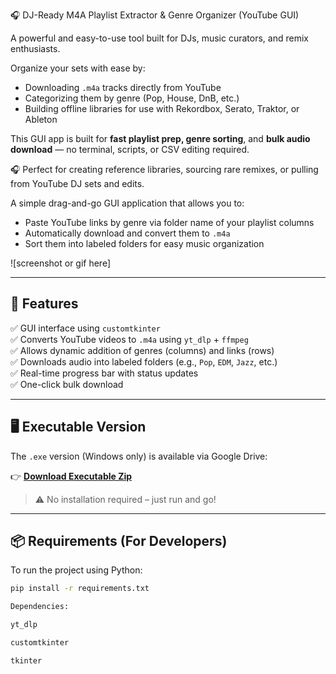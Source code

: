 🎧 DJ-Ready M4A Playlist Extractor & Genre Organizer (YouTube GUI)

A powerful and easy-to-use tool built for DJs, music curators, and remix enthusiasts.

Organize your sets with ease by:
- Downloading `.m4a` tracks directly from YouTube
- Categorizing them by genre (Pop, House, DnB, etc.)
- Building offline libraries for use with Rekordbox, Serato, Traktor, or Ableton

This GUI app is built for **fast playlist prep, genre sorting**, and **bulk audio download** — no terminal, scripts, or CSV editing required.

🎧 Perfect for creating reference libraries, sourcing rare remixes, or pulling from YouTube DJ sets and edits.

A simple drag-and-go GUI application that allows you to:
- Paste YouTube links by genre via folder name of your playlist columns
- Automatically download and convert them to `.m4a`
- Sort them into labeled folders for easy music organization

![screenshot or gif here]

---

## 🚀 Features

✅ GUI interface using `customtkinter`  
✅ Converts YouTube videos to `.m4a` using `yt_dlp` + `ffmpeg`  
✅ Allows dynamic addition of genres (columns) and links (rows)  
✅ Downloads audio into labeled folders (e.g., `Pop`, `EDM`, `Jazz`, etc.)  
✅ Real-time progress bar with status updates  
✅ One-click bulk download

---

## 🖥️ Executable Version

The `.exe` version (Windows only) is available via Google Drive:

👉 **[Download Executable Zip](https://drive.google.com/file/d/1u_Itvj-8MLGI64j_BpzErqh9tdhwAP2U/view?usp=drive_link)**

> ⚠️ No installation required – just run and go!

---

## 📦 Requirements (For Developers)

To run the project using Python:

```bash
pip install -r requirements.txt

Dependencies:

yt_dlp

customtkinter

tkinter
